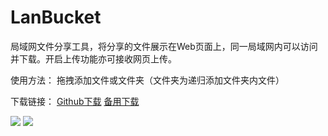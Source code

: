 # LanBucket

局域网文件分享工具，将分享的文件展示在Web页面上，同一局域网内可以访问并下载。开启上传功能亦可接收网页上传。

使用方法：
拖拽添加文件或文件夹（文件夹为递归添加文件夹内文件）

下载链接：
[Github下载](https://github.com/ZX-11/LanBucket/releases/download/v1.6/LanBucket_Windows_x64_1.6.exe)
[备用下载](https://github.91chifun.workers.dev/https://github.com/ZX-11/LanBucket/releases/download/v1.6/LanBucket_Windows_x64_1.6.exe)

![](https://cdn.jsdelivr.net/gh/ZX-11/LanBucket@main/screenshots/1.webp)
![](https://cdn.jsdelivr.net/gh/ZX-11/LanBucket@main/screenshots/2.webp)
